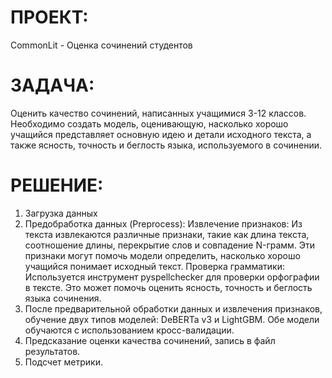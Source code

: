 # ПРОЕКТ:
CommonLit - Оценка сочинений студентов

# ЗАДАЧА:
Оценить качество сочинений, написанных учащимися 3-12 классов. Необходимо создать модель, оценивающую, насколько хорошо учащийся представляет основную идею и детали исходного текста, а также ясность, точность и беглость языка, используемого в сочинении.

# РЕШЕНИЕ:
1. Загрузка данных
2. Предобработка данных (Preprocess):
Извлечение признаков: Из текста извлекаются различные признаки, такие как длина текста, соотношение длины, перекрытие слов и совпадение N-грамм. Эти признаки могут помочь модели определить, насколько хорошо учащийся понимает исходный текст.
Проверка грамматики: Используется инструмент pyspellchecker для проверки орфографии в тексте. Это может помочь оценить ясность, точность и беглость языка сочинения.
3. После предварительной обработки данных и извлечения признаков, обучение двух типов моделей: DeBERTa v3 и LightGBM. Обе модели обучаются с использованием кросс-валидации.
4. Предсказание оценки качества сочинений, запись в файл результатов.
5. Подсчет метрики.
